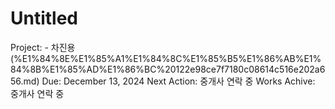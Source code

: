 # Untitled

Project: - 차진용 (%E1%84%8E%E1%85%A1%E1%84%8C%E1%85%B5%E1%86%AB%E1%84%8B%E1%85%AD%E1%86%BC%20122e98ce7f7180c08614c516e202a656.md)
Due: December 13, 2024
Next Action: 중개사 연락 중
Works Achive: 중개사 연락 중